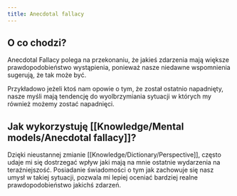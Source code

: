 ```yaml
---
title: Anecdotal fallacy
---
```


 ## O co chodzi? 
 Anecdotal Fallacy polega na przekonaniu, że jakieś zdarzenia mają większe prawdopodobieństwo wystąpienia, ponieważ nasze niedawne wspomnienia sugerują, że tak może być. 

 Przykładowo jeżeli ktoś nam opowie o tym, że został ostatnio napadnięty, nasze myśli mają tendencję do wyolbrzymiania sytuacji w których my również możemy zostać napadnięci. 

 ## Jak wykorzystuję [[Knowledge/Mental models/Anecdotal fallacy]]?
 Dzięki nieustannej zmianie [[Knowledge/Dictionary/Perspective]], często udaje mi się dostrzegać wpływ jaki mają na mnie ostatnie wydarzenia na teraźniejszość. Posiadanie świadomości o tym jak zachowuje się nasz umysł w takiej sytuacji, pozwala mi lepiej oceniać bardziej realne prawdopodobieństwo jakichś zdarzeń.
 